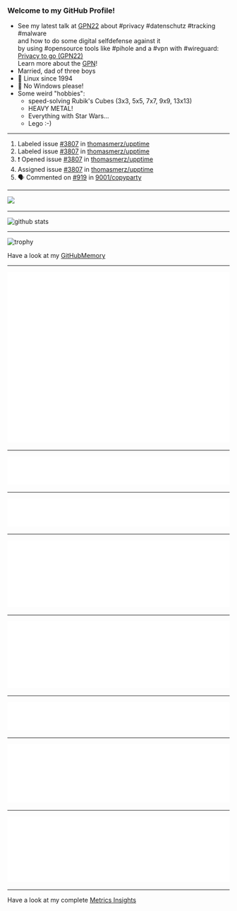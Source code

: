 ### Welcome to my GitHub Profile!
  
- See my latest talk at [GPN22](https://media.ccc.de/c/gpn22?sort=date) about #privacy #datenschutz #tracking #malware  
  and how to do some digital selfdefense against it  
  by using #opensource tools like #pihole and a #vpn with #wireguard:  
  [Privacy to go (GPN22)](https://github.com/thomasmerz/talks/tree/main/2024_05_30_GPN22_Privacy_to_go)  
  Learn more about the [GPN](https://entropia.de/GPN)!
- Married, dad of three boys
- 🐧 Linux since 1994
- 🚫 No Windows please!
- Some weird "hobbies":
  - speed-solving Rubik's Cubes (3x3, 5x5, 7x7, 9x9, 13x13)
  - HEAVY METAL!
  - Everything with Star Wars…
  - Lego :-)
  
---

<!--START_SECTION:activity-->
1.  Labeled issue [#3807](https://github.com/thomasmerz/upptime/issues/3807) in [thomasmerz/upptime](https://github.com/thomasmerz/upptime)
2.  Labeled issue [#3807](https://github.com/thomasmerz/upptime/issues/3807) in [thomasmerz/upptime](https://github.com/thomasmerz/upptime)
3. ❗ Opened issue [#3807](https://github.com/thomasmerz/upptime/issues/3807) in [thomasmerz/upptime](https://github.com/thomasmerz/upptime)
4.  Assigned issue [#3807](https://github.com/thomasmerz/upptime/issues/3807) in [thomasmerz/upptime](https://github.com/thomasmerz/upptime)
5. 🗣 Commented on [#919](https://github.com/9001/copyparty/issues/919#issuecomment-3443723988) in [9001/copyparty](https://github.com/9001/copyparty)
<!--END_SECTION:activity-->

---

![](https://komarev.com/ghpvc/?username=thomasmerz)

---
  
![github stats](https://github-readme-stats.vercel.app/api?username=thomasmerz&show_icons=true)  
  
---
  
![trophy](https://github-profile-trophy.vercel.app/?username=thomasmerz&column=3&margin-w=10&margin-h=10)  
  
Have a look at my [GitHubMemory](https://githubmemory.com/@thomasmerz)
  
---
  
![Metrics Base](/metrics.base.svg)
  
---
  
![My coding habits](/metrics.plugin.habits.charts.svg)
  
---
  
![My coding facts](/metrics.plugin.habits.facts.svg)
  
---
  
![Followup Opened by me](/metrics.plugin.followup.user.svg)
  
---
  
![Followup Opened on user's repositories](/metrics.plugin.followup.svg)
  
---
  
![My Achievmens](/metrics.plugin.achievements.svg)
  
---
  
![My Languages Details](/metrics.plugin.languages.details.svg)
  
---
  
![My Languages Indepth](/metrics.plugin.languages.indepth.svg)
  
---
  
Have a look at my complete [Metrics Insights](https://metrics.lecoq.io/about/thomasmerz)

